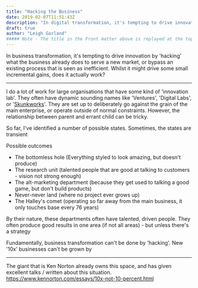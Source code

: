 ```yaml
---
title: "Hacking the Business"
date: 2019-02-07T11:51:43Z
description: "In digital transformation, it's tempting to drive innovation by 'hacking' what the business already does - but to serve a new market, or bypass an existing process that is seen as inefficient. Whilst it might drive some small incremental gains, does it actually work?"
draft: true
author: "Leigh Garland"
##### Note - The title in the Front matter above is replayed at the top of the rendered article
---
```


In business transformation, it's tempting to drive innovation by 'hacking' what the business already does to serve a new market, or bypass an existing process that is seen as inefficient. Whilst it might drive some small incremental gains, does it actually work?

----

I do a lot of work for large organisations that have some kind of 'innovation lab'. They often have dynamic sounding names like 'Ventures', 'Digital Labs', or '[Skunkworks](http://archive.fortune.com/magazines/fortune/fortune_archive/2000/03/06/275258/index.htm)'. They are set up to deliberately go against the grain of the main enterprise, or operate outside of normal constraints. However, the relationship between parent and errant child can be tricky.

So far, I've identified a number of possible states. Sometimes, the states are transient


Possible outcomes

* The bottomless hole (Everything styled to look amazing, but doesn't produce)
* The research unit (talented people that are good at talking to customers - vision not strong enough)
* The alt-marketing department (because they get used to talking a good game, but don't build products)
* Never-never land (where no project ever grows up)
* The Halley's comet (operating so far away from the main business, it only touches base every 76 years)

By their nature, these departments often have talented, driven people. They often produce good results in one area (if not all areas) - but unless there's a strategy

Fundamentally, business transformation can't be done by 'hacking'. New '10x' businesses can't be grown by



---

The giant that is Ken Norton already owns this space, and has given excellent talks / written about this situation. https://www.kennorton.com/essays/10x-not-10-percent.html